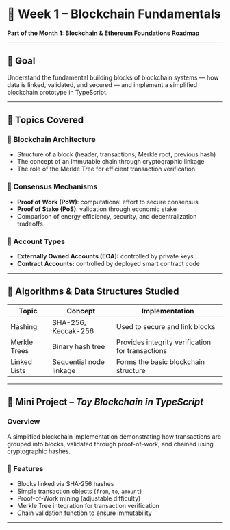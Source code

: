 # 🧱 Week 1 – Blockchain Fundamentals  
**Part of the Month 1: Blockchain & Ethereum Foundations Roadmap**

---

## 🎯 Goal  
Understand the fundamental building blocks of blockchain systems — how data is linked, validated, and secured — and implement a simplified blockchain prototype in TypeScript.

---

## 📘 Topics Covered  

### 🔹 Blockchain Architecture  
- Structure of a block (header, transactions, Merkle root, previous hash)  
- The concept of an immutable chain through cryptographic linkage  
- The role of the Merkle Tree for efficient transaction verification  

### 🔹 Consensus Mechanisms  
- **Proof of Work (PoW)**: computational effort to secure consensus  
- **Proof of Stake (PoS)**: validation through economic stake  
- Comparison of energy efficiency, security, and decentralization tradeoffs  

### 🔹 Account Types  
- **Externally Owned Accounts (EOA):** controlled by private keys  
- **Contract Accounts:** controlled by deployed smart contract code  

---

## 🧠 Algorithms & Data Structures Studied  

| Topic | Concept | Implementation |
|-------|----------|----------------|
| Hashing | SHA-256, Keccak-256 | Used to secure and link blocks |
| Merkle Trees | Binary hash tree | Provides integrity verification for transactions |
| Linked Lists | Sequential node linkage | Forms the basic blockchain structure |

---

## 🧩 Mini Project – *Toy Blockchain in TypeScript*  

### Overview  
A simplified blockchain implementation demonstrating how transactions are grouped into blocks, validated through proof-of-work, and chained using cryptographic hashes.

### 🔧 Features  
- Blocks linked via SHA-256 hashes  
- Simple transaction objects (`from`, `to`, `amount`)  
- Proof-of-Work mining (adjustable difficulty)  
- Merkle Tree integration for transaction verification  
- Chain validation function to ensure immutability  

---